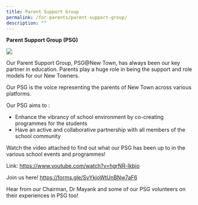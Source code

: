 ```yaml
---
title: Parent Support Group
permalink: /for-parents/parent-support-group/
description: ""
---
```

**Parent Support Group (PSG)**

**![](https://lh6.googleusercontent.com/prgOOVBg9Gs_Q-JVOVgAW4JJ975pVSbnJRRhwTtXUAe8_caVmSjsomFyxbJo-G2xCd81l9Ve0Dj8yQmqmKBkr2djXIeQATe8C5kTjm5HMwaw4D4_4PLxQOZ_2yjD4jBt4mldNxQG0Z2jZYFf4p8Em6NnqiS67FiCe56PNqhbZhIorA06s5YvnwjXeHPPHQ)**

Our Parent Support Group, PSG@New Town, has always been our key partner in education. Parents play a huge role in being the support and role models for our New Towners.

Our PSG is the voice representing the parents of New Town across various platforms. 

Our PSG aims to :
* Enhance the vibrancy of school environment by co-creating programmes for the students
* Have an active and collaborative partnership with all members of the school community

Watch the video attached to find out what our PSG has been up to in the various school events and programmes! 

Link: https://www.youtube.com/watch?v=hgrNR-lkbjo

Join us here! https://forms.gle/SvYkjoWtUnBNw7aF6

Hear from our Chairman, Dr Mayank and some of our PSG volunteers on their experiences in PSG too!


